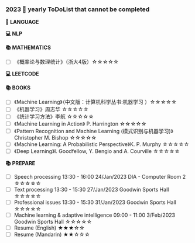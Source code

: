 ### 2023  🚩 yearly ToDoList that cannot be completed 

**📰 LANGUAGE**


**💻 NLP**


**📚 MATHEMATICS**

* [ ] 《概率论与数理统计》（浙大4版）☆☆☆☆☆

**💻 LEETCODE**


**📚 BOOKS**

* [ ] 《Machine Learning》（中文版：计算机科学丛书:机器学习 ）☆☆☆☆☆
* [ ] 《机器学习》周志华 ☆☆☆☆☆
* [ ] 《统计学习方法》李航 ☆☆☆☆☆
* [ ] 《Machine Learning in Action》 P. Harrington ☆☆☆☆☆
* [ ] 《Pattern Recognition and Machine Learning (模式识别与机器学习)》Christopher M. Bishop ☆☆☆☆☆
* [ ] 《Machine Learning: A Probabilistic Perspective》K. P. Murphy ☆☆☆☆☆
* [ ] 《Deep Learning》I. Goodfellow, Y. Bengio and A. Courville ☆☆☆☆☆

<!-- * Arthur Samuel,Some Studies in Machine Learning Using the Game of Checkers
Tom Mitchell,《Machine Learning（中文版：计算机科学丛书:机器学习 ）》
知乎，徐子杰，什么是机器学习？<http://www.zhihu.com/question/33892253>
李航，《统计学习方法》
《神经网络与深度学习》
小象学院，邹博，机器学习算法班课程资料
机器学习思维导图,《机器学习实战》<http://www.pythoner.com/238.html>
<https://www.analyticsvidhya.com>
其他相关内容 -->

**📚 PREPARE**

* [ ] Speech processing 13:30 - 16:00 24/Jan/2023 DIA - Computer Room 2 ☆☆☆☆☆
* [ ] Text processing 13:30 - 15:30 27/Jan/2023 Goodwin Sports Hall ☆☆☆☆☆
* [ ] Professional issues 13:30 - 15:30 31/Jan/2023 Goodwin Sports Hall ☆☆☆☆☆
* [ ] Machine learning & adaptive intelligence 09:00 - 11:00 3/Feb/2023 Goodwin Sports Hall ☆☆☆☆☆
* [ ] Resume (English) ★★★☆☆
* [ ] Resume (Mandarin) ★★☆☆☆
<!-- * ### 2022  🚩 ToDoList

**📰 LANGUAGE**

* [ ] python (learning...) ★★★☆☆
* [ ] IELTS (6 -> 7) ☆☆☆☆☆

**💻 NLP**

* [ ] learn basic knowledge in ML/DL (Stanford CS224N lecture) ★★☆☆☆
* [ ] find a specific research area in NLP ☆☆☆☆☆
* [ ] pandas, xgboost, matplotlib, keras kits  ☆☆☆☆☆

**📚 MATHEMATICS**

* [ ] linear algebra ☆☆☆☆☆
* [ ] calculus ☆☆☆☆☆
* [ ] differential geometry ☆☆☆☆☆ 
* [ ] statistic ★★☆☆☆ 

**💻 LEETCODE**

* [ ] 375 (done... aim 375 this year [206]) ★★★☆☆
* [ ] take notes of the algorithm (doing... in https://zard0214.github.io) ★★☆☆☆

**📚 BOOKS**

* [x] 《蔡康永的说话之道》★★★★★
* [x] 《亲密关系》★★★★★
* [x] 《如何赢得朋友及影响他人》★★★★★
* [x] 《博弈论》★★★★★
* [x] 《活着》★★★★★
* [x] 《社会心理学》★★★★★
* [x] 《原生家庭：如何修补自己的性格缺陷》★★★★★
* [x] 《非暴力沟通》★★★★★
* [x] 《被讨厌的勇气》★★★★★
* [x] 《幸福的勇气》★★★★★
* [x] 《活在当下的勇气》★★★★★
* [x] 《人间值得》★★★★★
* [x] 《简单的逻辑学》★★★★★
* [x] 《红玫瑰与白玫瑰》★★★★★
* [x] 《魔鬼聊天术》★★★★★
* [x] 《魔鬼约会学》★★★★★
* [ ] 《月亮与六便士》☆☆☆☆☆
* [ ] 《人生的智慧》☆☆☆☆☆
* [ ] 《草坪的复仇》☆☆☆☆☆
* [ ] 《卡拉马佐夫兄弟》☆☆☆☆☆
* [ ] 《死屋手记》☆☆☆☆☆
* [ ] 《当男人结婚时》☆☆☆☆☆
* [ ] 《贪婪的多巴胺》☆☆☆☆☆
* [ ] 《送你一颗子弹》☆☆☆☆☆
* [ ] 《等待野蛮人》☆☆☆☆☆
* [ ] 《面纱》☆☆☆☆☆
* [ ] 《罪与罚》☆☆☆☆☆
* [ ] 《软技能：代码之外的生存指南》★★★★☆
* [ ] 《如何让你爱的人爱上你》★★★☆☆
* [ ] 《乌合之众》★★☆☆☆
* [ ] 《一个人的朝圣》★★☆☆☆
* [ ] 《跨越性批判——康德与马克思》☆☆☆☆☆
* [ ] 《世界史的构造》☆☆☆☆☆
* [ ] 《哲学的起源》☆☆☆☆☆
* [ ] 《蛤蟆先生去看心理医生》☆☆☆☆☆
* [ ] 《操作系统导论》☆☆☆☆☆
* [ ] 《Python自然语言处理》☆☆☆☆☆
* [ ] 《赏识的力量》☆☆☆☆☆
* [ ] 《围城》☆☆☆☆☆
* [ ] 《文凭社会：教育与分层的历史社会学》★★☆☆☆
* [ ] 《爱欲之死》☆☆☆☆☆
* [ ] 《你会杀死那个胖子吗》☆☆☆☆☆
* [ ] 《局外人》☆☆☆☆☆
* [ ] 《西西弗斯神话》（看不懂）★★☆☆☆
* [ ] 《鼠疫》☆☆☆☆☆
* [ ] 《非理性的人》☆☆☆☆☆
* [ ] 《幸福的方法》☆☆☆☆☆
* [ ] 《每天懂一点色彩心理学》☆☆☆☆☆
* [ ] 《沉默的大多数》★★☆☆☆
* [ ] 《如何拥抱一只刺猬》☆☆☆☆☆
* [ ] 《别让我走》（《莫失莫忘》）☆☆☆☆☆
* [ ] 《黄金时代》☆☆☆☆☆
* [ ] 《怪诞行为学》☆☆☆☆☆
* [ ] 《可能性的艺术 比较政治学》☆☆☆☆☆


**📚 PREPARE**

* [ ] resume ★★★☆☆ -->


